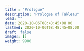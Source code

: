 ```yaml
---
title : "Prologue"
description: "Prologue of Tableau"
lead: ""
date: 2020-10-06T08:48:45+08:00
lastmod: 2020-10-06T08:48:45+08:00
draft: false
images: []
weight: 9900
---
```


